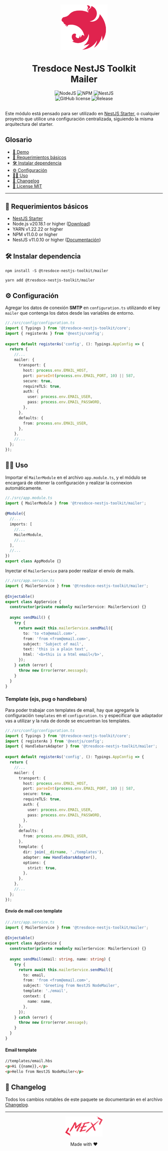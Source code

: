 <div align="center">
    <img alt="nestjs-logo" width="150" height="auto" src="https://raw.githubusercontent.com/tresdoce/tresdoce-nestjs-toolkit/master/.readme-static/iso-nestjs.svg" />
    <h1>Tresdoce NestJS Toolkit<br/>Mailer</h1>
</div>

<div align="center">
    <img src="https://img.shields.io/static/v1.svg?style=flat&label=NodeJS&message=v20.18.1&labelColor=339933&color=757575&logoColor=FFFFFF&logo=Node.js" alt="NodeJS"/>
    <img src="https://img.shields.io/static/v1.svg?style=flat&label=NPM&message=v11.0.0&labelColor=CB3837&logoColor=FFFFFF&color=757575&logo=npm" alt="NPM"/>
    <img src="https://img.shields.io/static/v1.svg?style=flat&label=NestJS&message=v11.0.10&labelColor=E0234E&logoColor=FFFFFF&color=757575&logo=Nestjs" alt="NestJS"/><br/>
    <img src="https://img.shields.io/github/license/tresdoce/tresdoce-nestjs-toolkit?style=flat" alt="GitHub license" >
    <img alt="Release" src="https://img.shields.io/npm/v/@tresdoce-nestjs-toolkit/mailer.svg">
    <br/>
<!--https://nest-modules.github.io/mailer/-->
<!--https://progressivecoder.com/nestjs-nodemailer-example-with-handlebars-sendgrid-twilio-smtp/-->
</div>
<br/>

Este módulo está pensado para ser utilizado en [NestJS Starter](https://github.com/rudemex/nestjs-starter), o cualquier
proyecto que utilice una configuración centralizada, siguiendo la misma arquitectura del starter.

## Glosario

- [🥳 Demo](https://nestjs-starter.tresdoce.com.ar/v1/docs)
- [📝 Requerimientos básicos](#basic-requirements)
- [🛠️ Instalar dependencia](#install-dependencies)
- [⚙️ Configuración](#configurations)
- [👨‍💻 Uso](#use)
- [📄 Changelog](./CHANGELOG.md)
- [📜 License MIT](./license.md)

---

<a name="basic-requirements"></a>

## 📝 Requerimientos básicos

- [NestJS Starter](https://github.com/rudemex/nestjs-starter)
- Node.js v20.18.1 or higher ([Download](https://nodejs.org/es/download/))
- YARN v1.22.22 or higher
- NPM v11.0.0 or higher
- NestJS v11.0.10 or higher ([Documentación](https://nestjs.com/))

<a name="install-dependencies"></a>

## 🛠️ Instalar dependencia

```
npm install -S @tresdoce-nestjs-toolkit/mailer
```

```
yarn add @tresdoce-nestjs-toolkit/mailer
```

<a name="configurations"></a>

## ⚙️ Configuración

Agregar los datos de conexión **SMTP** en `configuration.ts` utilizando el key `mailer` que contenga los datos desde las
variables de entorno.

```typescript
//./src/config/configuration.ts
import { Typings } from '@tresdoce-nestjs-toolkit/core';
import { registerAs } from '@nestjs/config';

export default registerAs('config', (): Typings.AppConfig => {
  return {
    //...
    mailer: {
      transport: {
        host: process.env.EMAIL_HOST,
        port: parseInt(process.env.EMAIL_PORT, 10) || 587,
        secure: true,
        requireTLS: true,
        auth: {
          user: process.env.EMAIL_USER,
          pass: process.env.EMAIL_PASSWORD,
        },
      },
      defaults: {
        from: process.env.EMAIL_USER,
      },
    },
    //...
  };
});
```

<a name="use"></a>

## 👨‍💻 Uso

Importar el `MailerModule` en el archivo `app.module.ts`, y el módulo se encargará de obtener la configuración
y realizar la connexion automáticamente.

```typescript
//./src/app.module.ts
import { MailerModule } from '@tresdoce-nestjs-toolkit/mailer';

@Module({
  //...
  imports: [
    //...
    MailerModule,
    //...
  ],
  //...
})
export class AppModule {}
```

Inyectar el `MailerService` para poder realizar el envío de mails.

```typescript
//./src/app.service.ts
import { MailerService } from '@tresdoce-nestjs-toolkit/mailer';

@Injectable()
export class AppService {
  constructor(private readonly mailerService: MailerService) {}

  async sendMail() {
    try {
      return await this.mailerService.sendMail({
        to: 'to <to@email.com>',
        from: 'from <from@email.com>',
        subject: 'Subject of mail',
        text: 'this is a plain text',
        html: '<b>this is a html email</b>',
      });
    } catch (error) {
      throw new Error(error.message);
    }
  }
}
```

### Template (ejs, pug o handlebars)

Para poder trabajar con templates de email, hay que agregarle la configuración `templates` en el `configuration.ts` y
especificar que adaptador vas a utilizar y la ruta de donde se encuentran los templates.

```typescript
//./src/config/configuration.ts
import { Typings } from '@tresdoce-nestjs-toolkit/core';
import { registerAs } from '@nestjs/config';
import { HandlebarsAdapter } from '@tresdoce-nestjs-toolkit/mailer';

export default registerAs('config', (): Typings.AppConfig => {
  return {
    //...
    mailer: {
      transport: {
        host: process.env.EMAIL_HOST,
        port: parseInt(process.env.EMAIL_PORT, 10) || 587,
        secure: true,
        requireTLS: true,
        auth: {
          user: process.env.EMAIL_USER,
          pass: process.env.EMAIL_PASSWORD,
        },
      },
      defaults: {
        from: process.env.EMAIL_USER,
      },
      template: {
        dir: join(__dirname, './templates'),
        adapter: new HandlebarsAdapter(),
        options: {
          strict: true,
        },
      },
    },
    //...
  };
});
```

#### Envío de mail con template

```typescript
//./src/app.service.ts
import { MailerService } from '@tresdoce-nestjs-toolkit/mailer';

@Injectable()
export class AppService {
  constructor(private readonly mailerService: MailerService) {}

  async sendMail(email: string, name: string) {
    try {
      return await this.mailerService.sendMail({
        to: email,
        from: 'from <from@email.com>',
        subject: 'Greeting from NestJS NodeMailer',
        template: './email',
        context: {
          name: name,
        },
      });
    } catch (error) {
      throw new Error(error.message);
    }
  }
}
```

#### Email template

```html
//templates/email.hbs
<p>Hi {{name}},</p>
<p>Hello from NestJS NodeMailer</p>
```

## 📄 Changelog

Todos los cambios notables de este paquete se documentarán en el archivo [Changelog](./CHANGELOG.md).

---

<div align="center">
    <a href="mailto:mdelgado@tresdoce.com.ar" target="_blank" alt="Send an email">
        <img src="https://raw.githubusercontent.com/tresdoce/tresdoce-nestjs-toolkit/ab924d5bdd9a9b9acb3ca5721d4ce977c6b7f680/.readme-static/logo-mex-red.svg" width="120" alt="Logo - Mex" />
    </a><br/>
    <p>Made with ❤</p>
</div>
